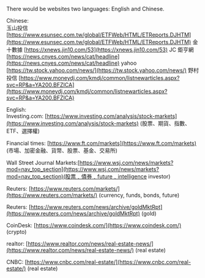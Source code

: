 There would be websites two languages: English and Chinese.  

Chinese:  
玉山投信 [https://www.esunsec.com.tw/global/ETFWeb/HTML/ETReports.DJHTM](https://www.esunsec.com.tw/global/ETFWeb/HTML/ETReports.DJHTM)
金十數據 [https://xnews.jin10.com/53](https://xnews.jin10.com/53) JC
鉅亨網 [https://news.cnyes.com/news/cat/headline](https://news.cnyes.com/news/cat/headline) 
yahoo [https://tw.stock.yahoo.com/news/](https://tw.stock.yahoo.com/news/)
野村投信 [https://www.moneydj.com/kmdj/common/listnewarticles.aspx?svc=RP&a=YA200.BFZICA](https://www.moneydj.com/kmdj/common/listnewarticles.aspx?svc=RP&a=YA200.BFZICA)

  
English:  
Investing.com: [https://www.investing.com/analysis/stock-markets](https://www.investing.com/analysis/stock-markets) (股票、期貨、指數、ETF、選擇權)
  
Financial times: [https://www.ft.com/markets](https://www.ft.com/markets) (市場、加密金融、貨幣、股票、基金、交易所)
  
Wall Street Journal Markets:[https://www.wsj.com/news/markets?mod=nav_top_section](https://www.wsj.com/news/markets?mod=nav_top_section)(股票﹑債券﹑future﹑intelligence investor)
  
Reuters: [https://www.reuters.com/markets/](https://www.reuters.com/markets/) (currency, funds, bonds, future)
  
Reuters: [https://www.reuters.com/news/archive/goldMktRpt](https://www.reuters.com/news/archive/goldMktRpt) (gold)
  
CoinDesk: [https://www.coindesk.com/](https://www.coindesk.com/) (crypto)
  
realtor: [https://www.realtor.com/news/real-estate-news/](https://www.realtor.com/news/real-estate-news/) (real estate)
  
CNBC: [https://www.cnbc.com/real-estate/](https://www.cnbc.com/real-estate/) (real estate)

